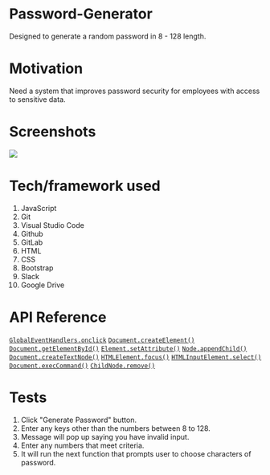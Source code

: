# Password-Generator
Designed to generate a random password in 8 - 128 length.

# Motivation
Need a system that improves password security for employees with access to sensitive data.

# Screenshots
<a href="https://schoe14.github.io/Password-Generator/"><img src=https://snipboard.io/xSrE4G.jpg></a>

# Tech/framework used
1. JavaScript
1. Git
1. Visual Studio Code
1. Github
1. GitLab
1. HTML
1. CSS
1. Bootstrap
1. Slack
1. Google Drive

# API Reference
[`GlobalEventHandlers.onclick`](https://developer.mozilla.org/en-US/docs/Web/API/GlobalEventHandlers/onclick)
[`Document.createElement()`](https://developer.mozilla.org/en-US/docs/Web/API/Document/createElement)
[`Document.getElementById()`](https://developer.mozilla.org/en-US/docs/Web/API/Document/getElementById)
[`Element.setAttribute()`](https://developer.mozilla.org/en-US/docs/Web/API/Element/setAttribute)
[`Node.appendChild()`](https://developer.mozilla.org/en-US/docs/Web/API/Node/appendChild)
[`Document.createTextNode()`](https://developer.mozilla.org/en-US/docs/Web/API/Document/createTextNode)
[`HTMLElement.focus()`](https://developer.mozilla.org/en-US/docs/Web/API/HTMLOrForeignElement/focus)
[`HTMLInputElement.select()`](https://developer.mozilla.org/en-US/docs/Web/API/HTMLInputElement/select)
[`Document.execCommand()`](https://developer.mozilla.org/en-US/docs/Web/API/Document/execCommand)
[`ChildNode.remove()`](https://developer.mozilla.org/en-US/docs/Web/API/ChildNode/remove)

# Tests
1. Click "Generate Password" button.
1. Enter any keys other than the numbers between 8 to 128.
1. Message will pop up saying you have invalid input.
1. Enter any numbers that meet criteria.
1. It will run the next function that prompts user to choose characters of password.
